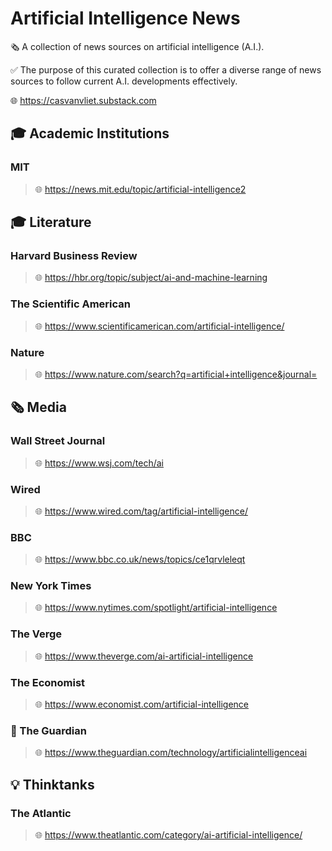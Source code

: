 # Artificial Intelligence News

🗞️ A collection of news sources on artificial intelligence (A.I.).

✅ The purpose of this curated collection is to offer a diverse range of news sources to follow current A.I. developments effectively.

🌐 https://casvanvliet.substack.com

## 🎓 Academic Institutions

### MIT

> 🌐 https://news.mit.edu/topic/artificial-intelligence2

## 🎓 Literature

### Harvard Business Review

> 🌐 https://hbr.org/topic/subject/ai-and-machine-learning

### The Scientific American

> 🌐 https://www.scientificamerican.com/artificial-intelligence/

### Nature

> 🌐 https://www.nature.com/search?q=artificial+intelligence&journal=

## 🗞️ Media

### Wall Street Journal

> 🌐 https://www.wsj.com/tech/ai

### Wired

> 🌐 https://www.wired.com/tag/artificial-intelligence/

### BBC

> 🌐 https://www.bbc.co.uk/news/topics/ce1qrvleleqt

### New York Times

> 🌐 https://www.nytimes.com/spotlight/artificial-intelligence

### The Verge

> 🌐 https://www.theverge.com/ai-artificial-intelligence

### The Economist

> 🌐 https://www.economist.com/artificial-intelligence

### 📰 The Guardian

> 🌐 https://www.theguardian.com/technology/artificialintelligenceai

## 💡 Thinktanks

### The Atlantic

> 🌐 https://www.theatlantic.com/category/ai-artificial-intelligence/
